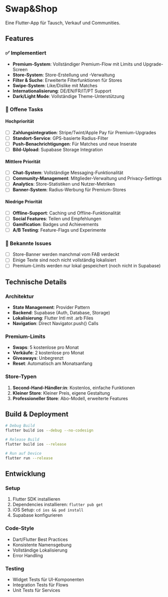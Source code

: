 # Swap&Shop

Eine Flutter-App für Tausch, Verkauf und Communities.

## Features

### ✅ Implementiert
- **Premium-System**: Vollständiger Premium-Flow mit Limits und Upgrade-Screen
- **Store-System**: Store-Erstellung und -Verwaltung
- **Filter & Suche**: Erweiterte Filterfunktionen für Stores
- **Swipe-System**: Like/Dislike mit Matches
- **Internationalisierung**: DE/EN/FR/IT/PT Support
- **Dark/Light Mode**: Vollständige Theme-Unterstützung

### 🔄 Offene Tasks

#### Hochpriorität
- [ ] **Zahlungsintegration**: Stripe/Twint/Apple Pay für Premium-Upgrades
- [ ] **Standort-Service**: GPS-basierte Radius-Filter
- [ ] **Push-Benachrichtigungen**: Für Matches und neue Inserate
- [ ] **Bild-Upload**: Supabase Storage Integration

#### Mittlere Priorität
- [ ] **Chat-System**: Vollständige Messaging-Funktionalität
- [ ] **Community-Management**: Mitglieder-Verwaltung und Privacy-Settings
- [ ] **Analytics**: Store-Statistiken und Nutzer-Metriken
- [ ] **Banner-System**: Radius-Werbung für Premium-Stores

#### Niedrige Priorität
- [ ] **Offline-Support**: Caching und Offline-Funktionalität
- [ ] **Social Features**: Teilen und Empfehlungen
- [ ] **Gamification**: Badges und Achievements
- [ ] **A/B Testing**: Feature-Flags und Experimente

### 🐛 Bekannte Issues
- [ ] Store-Banner werden manchmal vom FAB verdeckt
- [ ] Einige Texte sind noch nicht vollständig lokalisiert
- [ ] Premium-Limits werden nur lokal gespeichert (noch nicht in Supabase)

## Technische Details

### Architektur
- **State Management**: Provider Pattern
- **Backend**: Supabase (Auth, Database, Storage)
- **Lokalisierung**: Flutter Intl mit .arb Files
- **Navigation**: Direct Navigator.push() Calls

### Premium-Limits
- **Swaps**: 5 kostenlose pro Monat
- **Verkäufe**: 2 kostenlose pro Monat
- **Giveaways**: Unbegrenzt
- **Reset**: Automatisch am Monatsanfang

### Store-Typen
1. **Second-Hand-Händler:in**: Kostenlos, einfache Funktionen
2. **Kleiner Store**: Kleiner Preis, eigene Gestaltung
3. **Professioneller Store**: Abo-Modell, erweiterte Features

## Build & Deployment

```bash
# Debug Build
flutter build ios --debug --no-codesign

# Release Build
flutter build ios --release

# Run auf Device
flutter run --release
```

## Entwicklung

### Setup
1. Flutter SDK installieren
2. Dependencies installieren: `flutter pub get`
3. iOS Setup: `cd ios && pod install`
4. Supabase konfigurieren

### Code-Style
- Dart/Flutter Best Practices
- Konsistente Namensgebung
- Vollständige Lokalisierung
- Error Handling

### Testing
- Widget Tests für UI-Komponenten
- Integration Tests für Flows
- Unit Tests für Services
